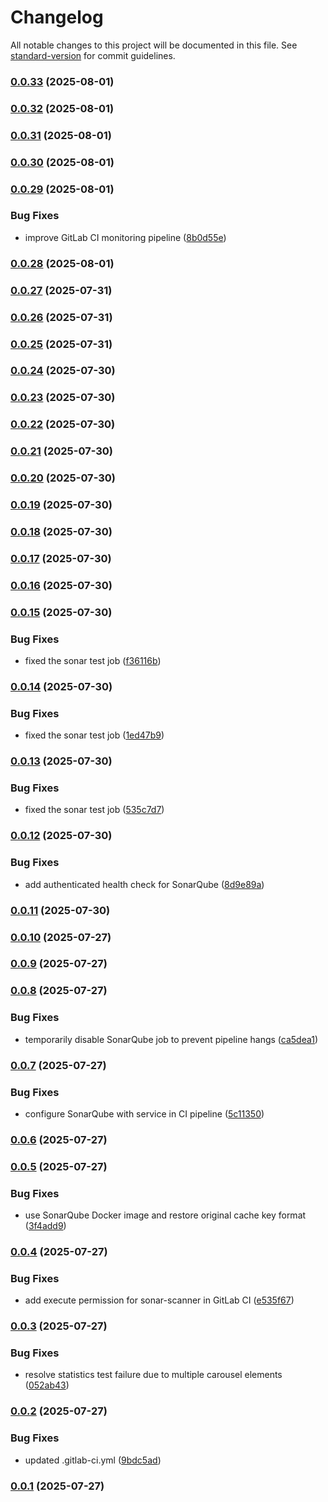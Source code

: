 # Changelog

All notable changes to this project will be documented in this file. See [standard-version](https://github.com/conventional-changelog/standard-version) for commit guidelines.

### [0.0.33](https://github.com/helmi003/feedback-analysis-front/compare/staging-0.0.32...staging-0.0.33) (2025-08-01)

### [0.0.32](https://github.com/helmi003/feedback-analysis-front/compare/staging-0.0.31...staging-0.0.32) (2025-08-01)

### [0.0.31](https://github.com/helmi003/feedback-analysis-front/compare/staging-0.0.30...staging-0.0.31) (2025-08-01)

### [0.0.30](https://github.com/helmi003/feedback-analysis-front/compare/staging-0.0.29...staging-0.0.30) (2025-08-01)

### [0.0.29](https://github.com/helmi003/feedback-analysis-front/compare/staging-0.0.28...staging-0.0.29) (2025-08-01)


### Bug Fixes

* improve GitLab CI monitoring pipeline ([8b0d55e](https://github.com/helmi003/feedback-analysis-front/commit/8b0d55e3cf5bf0e803e4cc3f3398389d4b300969))

### [0.0.28](https://github.com/helmi003/feedback-analysis-front/compare/staging-0.0.27...staging-0.0.28) (2025-08-01)

### [0.0.27](https://github.com/helmi003/feedback-analysis-front/compare/staging-0.0.26...staging-0.0.27) (2025-07-31)

### [0.0.26](https://github.com/helmi003/feedback-analysis-front/compare/staging-0.0.25...staging-0.0.26) (2025-07-31)

### [0.0.25](https://github.com/helmi003/feedback-analysis-front/compare/staging-0.0.24...staging-0.0.25) (2025-07-31)

### [0.0.24](https://github.com/helmi003/feedback-analysis-front/compare/staging-0.0.23...staging-0.0.24) (2025-07-30)

### [0.0.23](https://github.com/helmi003/feedback-analysis-front/compare/staging-0.0.22...staging-0.0.23) (2025-07-30)

### [0.0.22](https://github.com/helmi003/feedback-analysis-front/compare/staging-0.0.21...staging-0.0.22) (2025-07-30)

### [0.0.21](https://github.com/helmi003/feedback-analysis-front/compare/staging-0.0.20...staging-0.0.21) (2025-07-30)

### [0.0.20](https://github.com/helmi003/feedback-analysis-front/compare/staging-0.0.19...staging-0.0.20) (2025-07-30)

### [0.0.19](https://github.com/helmi003/feedback-analysis-front/compare/staging-0.0.18...staging-0.0.19) (2025-07-30)

### [0.0.18](https://github.com/helmi003/feedback-analysis-front/compare/staging-0.0.17...staging-0.0.18) (2025-07-30)

### [0.0.17](https://github.com/helmi003/feedback-analysis-front/compare/staging-0.0.16...staging-0.0.17) (2025-07-30)

### [0.0.16](https://github.com/helmi003/feedback-analysis-front/compare/staging-0.0.15...staging-0.0.16) (2025-07-30)

### [0.0.15](https://github.com/helmi003/feedback-analysis-front/compare/staging-0.0.14...staging-0.0.15) (2025-07-30)


### Bug Fixes

* fixed the sonar test job ([f36116b](https://github.com/helmi003/feedback-analysis-front/commit/f36116b0b1d24b16bf19869405f7ccfb1c7af221))

### [0.0.14](https://github.com/helmi003/feedback-analysis-front/compare/staging-0.0.13...staging-0.0.14) (2025-07-30)


### Bug Fixes

* fixed the sonar test job ([1ed47b9](https://github.com/helmi003/feedback-analysis-front/commit/1ed47b9131fb524ef6679c860fc67113fc85f565))

### [0.0.13](https://github.com/helmi003/feedback-analysis-front/compare/staging-0.0.12...staging-0.0.13) (2025-07-30)


### Bug Fixes

* fixed the sonar test job ([535c7d7](https://github.com/helmi003/feedback-analysis-front/commit/535c7d73b83f4414c05a9e2a9265a0748f4e6383))

### [0.0.12](https://github.com/helmi003/feedback-analysis-front/compare/staging-0.0.11...staging-0.0.12) (2025-07-30)


### Bug Fixes

* add authenticated health check for SonarQube ([8d9e89a](https://github.com/helmi003/feedback-analysis-front/commit/8d9e89aef427ccc23d29b6dc83fc7b6837143d67))

### [0.0.11](https://github.com/helmi003/feedback-analysis-front/compare/staging-0.0.10...staging-0.0.11) (2025-07-30)

### [0.0.10](https://github.com/helmi003/feedback-analysis-front/compare/staging-0.0.9...staging-0.0.10) (2025-07-27)

### [0.0.9](https://github.com/helmi003/feedback-analysis-front/compare/staging-0.0.8...staging-0.0.9) (2025-07-27)

### [0.0.8](https://github.com/helmi003/feedback-analysis-front/compare/staging-0.0.7...staging-0.0.8) (2025-07-27)


### Bug Fixes

* temporarily disable SonarQube job to prevent pipeline hangs ([ca5dea1](https://github.com/helmi003/feedback-analysis-front/commit/ca5dea13ce6c7512312ff029f31c0448170b7d3d))

### [0.0.7](https://github.com/helmi003/feedback-analysis-front/compare/staging-0.0.6...staging-0.0.7) (2025-07-27)


### Bug Fixes

* configure SonarQube with service in CI pipeline ([5c11350](https://github.com/helmi003/feedback-analysis-front/commit/5c11350dfbd8f031177a9e171da88782edd84b25))

### [0.0.6](https://github.com/helmi003/feedback-analysis-front/compare/staging-0.0.5...staging-0.0.6) (2025-07-27)

### [0.0.5](https://github.com/helmi003/feedback-analysis-front/compare/staging-0.0.4...staging-0.0.5) (2025-07-27)


### Bug Fixes

* use SonarQube Docker image and restore original cache key format ([3f4add9](https://github.com/helmi003/feedback-analysis-front/commit/3f4add989d0398e3110c12e53d80326eccf356fe))

### [0.0.4](https://github.com/helmi003/feedback-analysis-front/compare/staging-0.0.3...staging-0.0.4) (2025-07-27)


### Bug Fixes

* add execute permission for sonar-scanner in GitLab CI ([e535f67](https://github.com/helmi003/feedback-analysis-front/commit/e535f67d6fe1e37c68716f165959a260af6928b4))

### [0.0.3](https://github.com/helmi003/feedback-analysis-front/compare/staging-0.0.2...staging-0.0.3) (2025-07-27)


### Bug Fixes

* resolve statistics test failure due to multiple carousel elements ([052ab43](https://github.com/helmi003/feedback-analysis-front/commit/052ab4329e1d8bad509b8e869aba122d183ddf1f))

### [0.0.2](https://github.com/helmi003/feedback-analysis-front/compare/staging-0.0.1...staging-0.0.2) (2025-07-27)


### Bug Fixes

* updated .gitlab-ci.yml ([9bdc5ad](https://github.com/helmi003/feedback-analysis-front/commit/9bdc5adcbe3cf8f24eeb0961802d60696ddf14ac))

### [0.0.1](https://github.com/helmi003/feedback-analysis-front/compare/staging-v1.0.0...staging-0.0.1) (2025-07-27)
